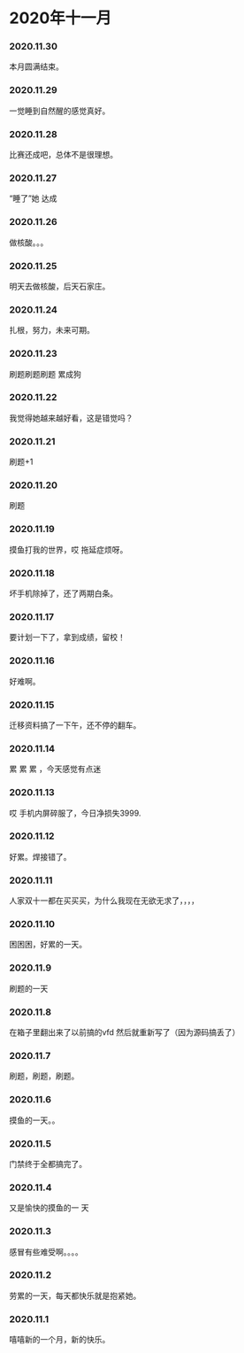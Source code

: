 # 2020年十一月

### 2020.11.30
本月圆满结束。
### 2020.11.29
一觉睡到自然醒的感觉真好。
### 2020.11.28
比赛还成吧，总体不是很理想。
### 2020.11.27
“睡了”她 达成
### 2020.11.26
做核酸。。。
### 2020.11.25
明天去做核酸，后天石家庄。
### 2020.11.24
扎根，努力，未来可期。
### 2020.11.23
刷题刷题刷题 累成狗
### 2020.11.22
我觉得她越来越好看，这是错觉吗？
### 2020.11.21
刷题+1
### 2020.11.20
刷题
### 2020.11.19
摸鱼打我的世界，哎 拖延症烦呀。
### 2020.11.18
坏手机除掉了，还了两期白条。
### 2020.11.17
要计划一下了，拿到成绩，留校！
### 2020.11.16
好难啊。
### 2020.11.15
迁移资料搞了一下午，还不停的翻车。
### 2020.11.14
累 累 累 ，今天感觉有点迷
### 2020.11.13
哎 手机内屏碎服了，今日净损失3999.
### 2020.11.12
好累。焊接错了。
### 2020.11.11
人家双十一都在买买买，为什么我现在无欲无求了，，，，
### 2020.11.10
困困困，好累的一天。
### 2020.11.9
刷题的一天
### 2020.11.8
在箱子里翻出来了以前搞的vfd 然后就重新写了（因为源码搞丢了）
### 2020.11.7
刷题，刷题，刷题。
### 2020.11.6
摸鱼的一天。。
### 2020.11.5
门禁终于全都搞完了。
### 2020.11.4
又是愉快的摸鱼的一
天
### 2020.11.3
感冒有些难受啊。。。。
### 2020.11.2
劳累的一天，每天都快乐就是抱紧她。
### 2020.11.1
嘻嘻新的一个月，新的快乐。
